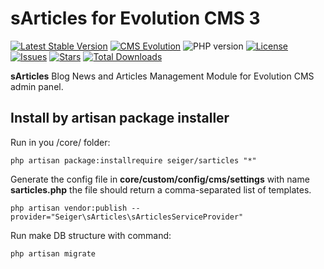 # sArticles for Evolution CMS 3
[![Latest Stable Version](https://img.shields.io/packagist/v/seiger/sarticles?label=version)](https://packagist.org/packages/seiger/sarticles)
[![CMS Evolution](https://img.shields.io/badge/CMS-Evolution-brightgreen.svg)](https://github.com/evolution-cms/evolution)
![PHP version](https://img.shields.io/packagist/php-v/seiger/sarticles)
[![License](https://img.shields.io/packagist/l/seiger/sarticles)](https://packagist.org/packages/seiger/sarticles)
[![Issues](https://img.shields.io/github/issues/Seiger/sarticles)](https://github.com/Seiger/sarticles/issues)
[![Stars](https://img.shields.io/packagist/stars/Seiger/sarticles)](https://packagist.org/packages/seiger/sarticles)
[![Total Downloads](https://img.shields.io/packagist/dt/seiger/sarticles)](https://packagist.org/packages/seiger/sarticles)

**sArticles** Blog News and Articles Management Module for Evolution CMS admin panel.

## Install by artisan package installer

Run in you /core/ folder:

```console
php artisan package:installrequire seiger/sarticles "*"
```

Generate the config file in **core/custom/config/cms/settings** with
name **sarticles.php** the file should return a
comma-separated list of templates.

```console
php artisan vendor:publish --provider="Seiger\sArticles\sArticlesServiceProvider"
```

Run make DB structure with command:

```console
php artisan migrate
```
